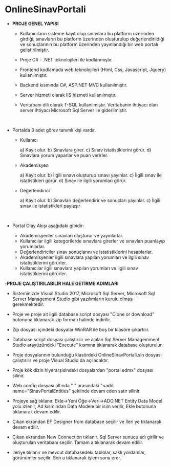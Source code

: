 # OnlineSinavPortali


* <b>PROJE GENEL YAPISI</b>


  - Kullanıcıların sisteme kayıt olup sınavlara bu platform üzerinden girdiği, sınavların bu platform üzerinden oluşturulup	 değerlendirildiği ve sonuçlarının bu platform üzerinden yayınlandığı bir web portalı geliştirilmiştir.

  - Proje C# - .NET teknolojileri ile kodlanmıştır.

  - Frontend kodlamada web teknolojileri (Html, Css, Javascript, Jquery) kullanılmıştır.

  - Backend kısmında C#, ASP.NET MVC kullanılmıştır.

  - Server hizmeti olarak IIS hizmeti kullanılmıştır.
 
  - Veritabanı dili olarak T-SQL kullanılmıştır. Veritabanın ihtiyacı olan server ihtiyacı Microsoft Sql Server ile giderilmiştir.

<br>

- Portalda 3 adet görev tanımlı kişi vardır.

  - Kullanıcı
   
    a)	Kayıt olur.
    b)	Sınavlara girer.
    c)	Sınav istatistiklerini görür.
    d)	Sınavlara yorum yaparlar ve puan verirler.
    
  - Akademisyen
  
    a)	Kayıt olur.
    b)	İlgili sınavı oluşturup sınavı yayınlar.
    c)	İlgili sınav ile istatistikleri görür.
    d)	Sınav ile ilgili yorumları görür.
    
  - Değerlendirici
  
    a)	Kayıt olur.
    b)	Sınavları değerlendirir ve sonuçları yayınlar.
    c)	İlgili sınav ile istatistikleri paylaşır

<br>

- Portal Olay Akışı aşağıdaki gibidir:


  * Akademisyenler sınavları oluşturur ve yayınlarlar. 
  * Kullanıcılar ilgili  kategorilerde sınavlara girerler ve sınavları puanlayıp yorumlarlar. 
  * Değerlendiriciler sınav sonuçlarını ve istatistiklerini hesaplarlar.
  * Akademisyenler ilgili sınavlara yapılan yorumları ve ilgili sınav istatistiklerini görürler.
  * Kullanıcılar ilgili sınavlara yapılan yorumları ve ilgili sınav istatistiklerini görürler.



-<b>PROJE ÇALIŞTIRILABİLİR HALE GETİRME ADIMLARI</b>


  * Sisteminizde Visual Studio 2017, Microsoft Sql Server, Microsoft Sql Server Management Studio gibi yazılımların kurulu olması      gerekmektedir.
 
  * Proje ve proje ait ilgili database script dosyası "Clone or download" butonuna tıklanarak zip formatı halinde indirilir.
 
  * Zip dosyası içindeki dosyalar WinRAR ile boş bir klasöre çıkartılır.
 
  * Database script dosyası çalıştırılır ve açılan Sql Server Managemment Studio arayüzündeki "Execute" kısmına tıklanarak database oluşturulur.
 
  * Proje dosyalarının bulunduğu klasördeki OnlineSinavPortali.sln dosyası çalıştırılır ve proje Visual Studio da açılacaktır.
 
  * Proje kök dizin hiyerarşisindeki dosyalardan "portal.edmx" dosyası silinir.
 
  * Web.config dosyası altında "<connectionStrings> </connectionStrings>" arasındaki "<add name="SinavPortalEntities" şeklinde devam eden satır silinir.
     
  * Projeye sağ tıklanır. Ekle->Yeni Öğe->Veri->ADO.NET Entity Data Model yolu izlenir, Ad kısmından Data Modele bir isim verilir, Ekle 
 butonuna tıklanarak devam edilir.
 
  * Çıkan ekrandan EF Designer from database seçilir ve İleri ye tıklanarak devam edilir.
 
  * Çıkan ekrandan New Connection tıklanır. Sql Server sunucu adı girilir ve oluşturulan veritabanı seçilir. Tamam a tıklanarak devam edilir.
 
  * İleriye tıklanır ve mevcut databasedeki tablolar, saklı yordamlar, görünümler seçilir. Son a tıklanarak işlem sona erer. 
 

